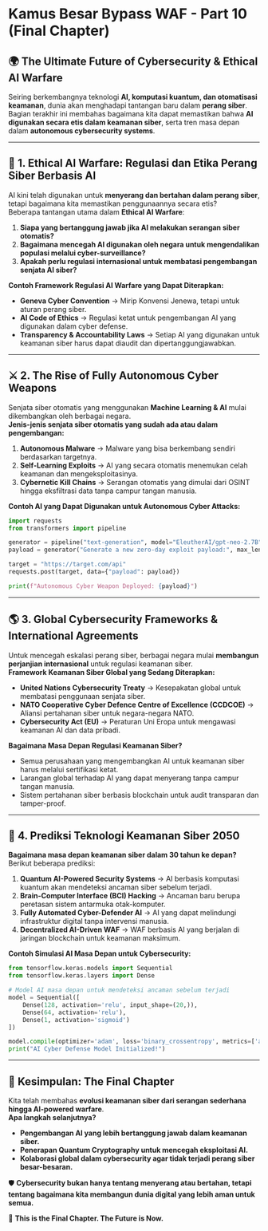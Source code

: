 # Kamus Besar Bypass WAF - Part 10 (Final Chapter)

## 🌍 The Ultimate Future of Cybersecurity & Ethical AI Warfare

Seiring berkembangnya teknologi **AI, komputasi kuantum, dan otomatisasi keamanan**, dunia akan menghadapi tantangan baru dalam **perang siber**.  
Bagian terakhir ini membahas bagaimana kita dapat memastikan bahwa **AI digunakan secara etis dalam keamanan siber**, serta tren masa depan dalam **autonomous cybersecurity systems**.

---

## 🔹 1. Ethical AI Warfare: Regulasi dan Etika Perang Siber Berbasis AI

AI kini telah digunakan untuk **menyerang dan bertahan dalam perang siber**, tetapi bagaimana kita memastikan penggunaannya secara etis?  
Beberapa tantangan utama dalam **Ethical AI Warfare**:  

1. **Siapa yang bertanggung jawab jika AI melakukan serangan siber otomatis?**  
2. **Bagaimana mencegah AI digunakan oleh negara untuk mengendalikan populasi melalui cyber-surveillance?**  
3. **Apakah perlu regulasi internasional untuk membatasi pengembangan senjata AI siber?**  

**Contoh Framework Regulasi AI Warfare yang Dapat Diterapkan:**  
- **Geneva Cyber Convention** → Mirip Konvensi Jenewa, tetapi untuk aturan perang siber.  
- **AI Code of Ethics** → Regulasi ketat untuk pengembangan AI yang digunakan dalam cyber defense.  
- **Transparency & Accountability Laws** → Setiap AI yang digunakan untuk keamanan siber harus dapat diaudit dan dipertanggungjawabkan.  

---

## ⚔️ 2. The Rise of Fully Autonomous Cyber Weapons

Senjata siber otomatis yang menggunakan **Machine Learning & AI** mulai dikembangkan oleh berbagai negara.  
**Jenis-jenis senjata siber otomatis yang sudah ada atau dalam pengembangan:**  

1. **Autonomous Malware** → Malware yang bisa berkembang sendiri berdasarkan targetnya.  
2. **Self-Learning Exploits** → AI yang secara otomatis menemukan celah keamanan dan mengeksploitasinya.  
3. **Cybernetic Kill Chains** → Serangan otomatis yang dimulai dari OSINT hingga eksfiltrasi data tanpa campur tangan manusia.  

**Contoh AI yang Dapat Digunakan untuk Autonomous Cyber Attacks:**  
```python
import requests
from transformers import pipeline

generator = pipeline("text-generation", model="EleutherAI/gpt-neo-2.7B")
payload = generator("Generate a new zero-day exploit payload:", max_length=50)

target = "https://target.com/api"
requests.post(target, data={"payload": payload})

print(f"Autonomous Cyber Weapon Deployed: {payload}")
```

---

## 🌎 3. Global Cybersecurity Frameworks & International Agreements

Untuk mencegah eskalasi perang siber, berbagai negara mulai **membangun perjanjian internasional** untuk regulasi keamanan siber.  
**Framework Keamanan Siber Global yang Sedang Diterapkan:**  

- **United Nations Cybersecurity Treaty** → Kesepakatan global untuk membatasi penggunaan senjata siber.  
- **NATO Cooperative Cyber Defence Centre of Excellence (CCDCOE)** → Aliansi pertahanan siber untuk negara-negara NATO.  
- **Cybersecurity Act (EU)** → Peraturan Uni Eropa untuk mengawasi keamanan AI dan data pribadi.  

**Bagaimana Masa Depan Regulasi Keamanan Siber?**  
- Semua perusahaan yang mengembangkan AI untuk keamanan siber harus melalui sertifikasi ketat.  
- Larangan global terhadap AI yang dapat menyerang tanpa campur tangan manusia.  
- Sistem pertahanan siber berbasis blockchain untuk audit transparan dan tamper-proof.  

---

## 🔮 4. Prediksi Teknologi Keamanan Siber 2050

**Bagaimana masa depan keamanan siber dalam 30 tahun ke depan?** Berikut beberapa prediksi:  

1. **Quantum AI-Powered Security Systems** → AI berbasis komputasi kuantum akan mendeteksi ancaman siber sebelum terjadi.  
2. **Brain-Computer Interface (BCI) Hacking** → Ancaman baru berupa peretasan sistem antarmuka otak-komputer.  
3. **Fully Automated Cyber-Defender AI** → AI yang dapat melindungi infrastruktur digital tanpa intervensi manusia.  
4. **Decentralized AI-Driven WAF** → WAF berbasis AI yang berjalan di jaringan blockchain untuk keamanan maksimum.  

**Contoh Simulasi AI Masa Depan untuk Cybersecurity:**  
```python
from tensorflow.keras.models import Sequential
from tensorflow.keras.layers import Dense

# Model AI masa depan untuk mendeteksi ancaman sebelum terjadi
model = Sequential([
    Dense(128, activation='relu', input_shape=(20,)),
    Dense(64, activation='relu'),
    Dense(1, activation='sigmoid')
])

model.compile(optimizer='adam', loss='binary_crossentropy', metrics=['accuracy'])
print("AI Cyber Defense Model Initialized!")
```

---

## 🏁 Kesimpulan: The Final Chapter

Kita telah membahas **evolusi keamanan siber dari serangan sederhana hingga AI-powered warfare**.  
**Apa langkah selanjutnya?**  

- **Pengembangan AI yang lebih bertanggung jawab dalam keamanan siber.**  
- **Penerapan Quantum Cryptography untuk mencegah eksploitasi AI.**  
- **Kolaborasi global dalam cybersecurity agar tidak terjadi perang siber besar-besaran.**  

🛡️ **Cybersecurity bukan hanya tentang menyerang atau bertahan, tetapi tentang bagaimana kita membangun dunia digital yang lebih aman untuk semua.**  

🚀 **This is the Final Chapter. The Future is Now.**  
